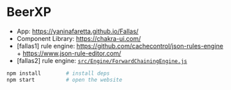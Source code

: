 # BeerXP

- App: https://yaninafaretta.github.io/Fallas/
- Component Library: https://chakra-ui.com/
- [fallas1] rule engine: https://github.com/cachecontrol/json-rules-engine + https://www.json-rule-editor.com/
- [fallas2] rule engine: [`src/Engine/ForwardChainingEngine.js`](src/Engine/ForwardChainingEngine.js)

```zsh
npm install        # install deps
npm start          # open the website
```
